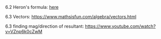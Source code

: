 6.2 Heron's formula: [here](https://www.mathsisfun.com/geometry/herons-formula.html)

6.3 Vectors: <https://www.mathsisfun.com/algebra/vectors.html>

6.3 finding mag/direction of resultant: <https://www.youtube.com/watch?v=VZnp6k0cZwM>
